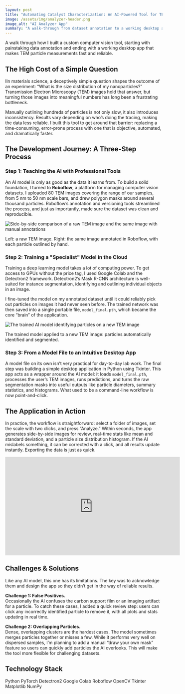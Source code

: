 ```yaml
---
layout: post
title: "Automating Catalyst Characterization: An AI-Powered Tool for TEM Particle Size Analysis"
image: /assets/img/analyzer-header.png
image_alt: "AI Analyzer App"
summary: "A walk-through from dataset annotation to a working desktop app for TEM particle measurements."
---
```




A walk through how I built a custom computer vision tool, starting with painstaking data annotation and ending with a working desktop app that makes TEM particle measurements fast and reliable.

## The High Cost of a Simple Question

IIn materials science, a deceptively simple question shapes the outcome of an experiment: “What is the size distribution of my nanoparticles?” Transmission Electron Microscopy (TEM) images hold that answer, but turning those images into meaningful numbers has long been a frustrating bottleneck.

Manually outlining hundreds of particles is not only slow, it also introduces inconsistency. Results vary depending on who’s doing the tracing, making the data less reliable. I built this tool to get around that barrier: replacing a time-consuming, error-prone process with one that is objective, automated, and dramatically faster.

## The Development Journey: A Three-Step Process

### Step 1: Teaching the AI with Professional Tools

An AI model is only as good as the data it learns from. To build a solid foundation, I turned to **Roboflow**, a platform for managing computer vision datasets. I uploaded 80 TEM images covering the range of our samples, from 5 nm to 50 nm scale bars, and drew polygon masks around several thousand particles. Roboflow’s annotation and versioning tools streamlined the process, and just as importantly, made sure the dataset was clean and reproducible.



<img src="https://i.postimg.cc/L43Vph1x/Annotated-data.png" alt="Side-by-side comparison of a raw TEM image and the same image with manual annotations" class="rounded-lg border">
<p class="image-caption">Left: a raw TEM image. Right: the same image annotated in Roboflow, with each particle outlined by hand.</p>

### Step 2: Training a "Specialist" Model in the Cloud

Training a deep learning model takes a lot of computing power. To get access to GPUs without the price tag, I used Google Colab and the Detectron2 framework. Detectron2’s Mask R-CNN architecture is well-suited for instance segmentation, identifying and outlining individual objects in an image.

I fine-tuned the model on my annotated dataset until it could reliably pick out particles on images it had never seen before. The trained network was then saved into a single portable file, `model_final.pth`, which became the core “brain” of the application.

<img src="https://i.postimg.cc/1XmwtcqJ/model-predicted-data.png" alt="The trained AI model identifying particles on a new TEM image" class="rounded-lg border">
<p class="image-caption">The trained model applied to a new TEM image: particles automatically identified and segmented.</p>

### Step 3: From a Model File to an Intuitive Desktop App

A model file on its own isn’t very practical for day-to-day lab work. The final step was building a simple desktop application in Python using Tkinter. This app acts as a wrapper around the AI model: it loads `model_final.pth`, processes the user’s TEM images, runs predictions, and turns the raw segmentation masks into useful outputs like particle diameters, summary statistics, and histograms. What used to be a command-line workflow is now point-and-click.

## The Application in Action

In practice, the workflow is straightforward: select a folder of images, set the scale with two clicks, and press “Analyze.” Within seconds, the app generates side-by-side images for review, real-time stats like mean and standard deviation, and a particle size distribution histogram. If the AI mislabels something, it can be corrected with a click, and all results update instantly. Exporting the data is just as quick.

<iframe width="560" height="315" 
  src="https://www.youtube.com/embed/CMIcvvrr1Os?si=Hh0Pfk-wD5tQF4oS"
  title="YouTube video player"
  frameborder="0" 
  allow="accelerometer; autoplay; clipboard-write; encrypted-media; gyroscope; picture-in-picture; web-share" 
  referrerpolicy="strict-origin-when-cross-origin" 
  allowfullscreen>
</iframe>

## Challenges & Solutions

Like any AI model, this one has its limitations. The key was to acknowledge them and design the app so they didn’t get in the way of reliable results.

**Challenge 1: False Positives.**  
Occasionally the AI confuses the carbon support film or an imaging artifact for a particle. To catch these cases, I added a quick review step: users can click any incorrectly identified particle to remove it, with all plots and stats updating in real time.

**Challenge 2: Overlapping Particles.**  
Dense, overlapping clusters are the hardest cases. The model sometimes merges particles together or misses a few. While it performs very well on dispersed samples, I’m planning to add a manual “draw your own mask” feature so users can quickly add particles the AI overlooks. This will make the tool more flexible for challenging datasets.

## Technology Stack

<div class="flex flex-wrap">
  <span class="tag">Python</span>
  <span class="tag">PyTorch</span>
  <span class="tag">Detectron2</span>
  <span class="tag">Google Colab</span>
  <span class="tag">Roboflow</span>
  <span class="tag">OpenCV</span>
  <span class="tag">Tkinter</span>
  <span class="tag">Matplotlib</span>
  <span class="tag">NumPy</span>
</div>
